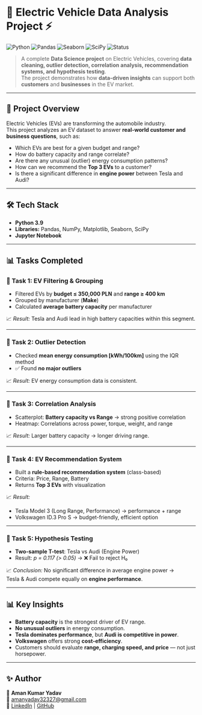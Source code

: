 # 🚗 Electric Vehicle Data Analysis Project ⚡

![Python](https://img.shields.io/badge/Python-3.9-blue)
![Pandas](https://img.shields.io/badge/Pandas-Data%20Analysis-yellowgreen)
![Seaborn](https://img.shields.io/badge/Seaborn-Visualization-orange)
![SciPy](https://img.shields.io/badge/SciPy-Statistics-lightgrey)
![Status](https://img.shields.io/badge/Status-Completed-brightgreen)

> A complete **Data Science project** on Electric Vehicles, covering **data cleaning, outlier detection, correlation analysis, recommendation systems, and hypothesis testing**.  
> The project demonstrates how **data-driven insights** can support both **customers** and **businesses** in the EV market.  

---

## 📌 Project Overview
Electric Vehicles (EVs) are transforming the automobile industry.  
This project analyzes an EV dataset to answer **real-world customer and business questions**, such as:  

- Which EVs are best for a given budget and range?  
- How do battery capacity and range correlate?  
- Are there any unusual (outlier) energy consumption patterns?  
- How can we recommend the **Top 3 EVs** to a customer?  
- Is there a significant difference in **engine power** between Tesla and Audi?  

---

## 🛠️ Tech Stack
- **Python 3.9**
- **Libraries:** Pandas, NumPy, Matplotlib, Seaborn, SciPy  
- **Jupyter Notebook**  

---

## 📊 Tasks Completed

### 🔹 Task 1: EV Filtering & Grouping
- Filtered EVs by **budget ≤ 350,000 PLN** and **range ≥ 400 km**  
- Grouped by manufacturer (**Make**)  
- Calculated **average battery capacity** per manufacturer  

📈 *Result:* Tesla and Audi lead in high battery capacities within this segment.  

---

### 🔹 Task 2: Outlier Detection
- Checked **mean energy consumption [kWh/100km]** using the IQR method  
- ✅ Found **no major outliers**  

📈 *Result:* EV energy consumption data is consistent.  

---

### 🔹 Task 3: Correlation Analysis
- Scatterplot: **Battery capacity vs Range** → strong positive correlation  
- Heatmap: Correlations across power, torque, weight, and range  

📈 *Result:* Larger battery capacity → longer driving range.  

---

### 🔹 Task 4: EV Recommendation System
- Built a **rule-based recommendation system** (class-based)  
- Criteria: Price, Range, Battery  
- Returns **Top 3 EVs** with visualization  

📈 *Result:*  
- Tesla Model 3 (Long Range, Performance) → performance + range  
- Volkswagen ID.3 Pro S → budget-friendly, efficient option  

---

### 🔹 Task 5: Hypothesis Testing
- **Two-sample T-test**: Tesla vs Audi (Engine Power)  
- Result: *p = 0.117 (> 0.05)* → ❌ Fail to reject H₀  

📈 *Conclusion:* No significant difference in average engine power →  
Tesla & Audi compete equally on **engine performance**.  

---

## 📊 Key Insights
- **Battery capacity** is the strongest driver of EV range.  
- **No unusual outliers** in energy consumption.  
- **Tesla dominates performance**, but **Audi is competitive in power**.  
- **Volkswagen** offers strong **cost-efficiency**.  
- Customers should evaluate **range, charging speed, and price** — not just horsepower.  

---

## ✨ Author
👤 **Aman Kumar Yadav**  
📧 amanyadav32327@gmail.com  
🔗 [LinkedIn](https://www.linkedin.com/in/aman-kumar-yadav-32327) | [GitHub](https://github.com/amanyadav32327)
